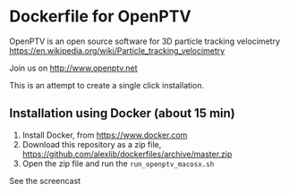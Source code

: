 # Dockerfile for OpenPTV

OpenPTV is an open source software for 3D particle tracking velocimetry https://en.wikipedia.org/wiki/Particle_tracking_velocimetry

Join us on http://www.openptv.net

This is an attempt to create a single click installation. 

## Installation using Docker (about 15 min)
1. Install Docker, from https://www.docker.com 
2. Download this repository as a zip file, https://github.com/alexlib/dockerfiles/archive/master.zip
3. Open the zip file and run the `run_openptv_macosx.sh`

See the screencast   


